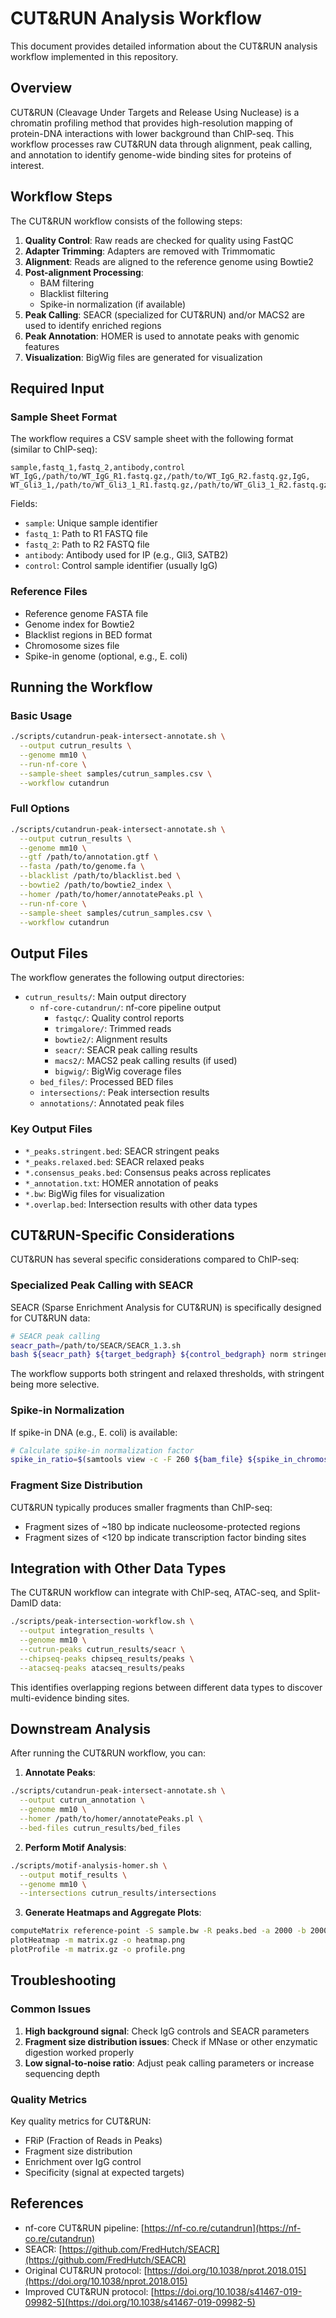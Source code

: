 # CUT&RUN Analysis Workflow

This document provides detailed information about the CUT&RUN analysis workflow implemented in this repository.

## Overview

CUT&RUN (Cleavage Under Targets and Release Using Nuclease) is a chromatin profiling method that provides high-resolution mapping of protein-DNA interactions with lower background than ChIP-seq. This workflow processes raw CUT&RUN data through alignment, peak calling, and annotation to identify genome-wide binding sites for proteins of interest.

## Workflow Steps

The CUT&RUN workflow consists of the following steps:

1. **Quality Control**: Raw reads are checked for quality using FastQC
2. **Adapter Trimming**: Adapters are removed with Trimmomatic
3. **Alignment**: Reads are aligned to the reference genome using Bowtie2
4. **Post-alignment Processing**:
   - BAM filtering
   - Blacklist filtering
   - Spike-in normalization (if available)
5. **Peak Calling**: SEACR (specialized for CUT&RUN) and/or MACS2 are used to identify enriched regions
6. **Peak Annotation**: HOMER is used to annotate peaks with genomic features
7. **Visualization**: BigWig files are generated for visualization

## Required Input

### Sample Sheet Format

The workflow requires a CSV sample sheet with the following format (similar to ChIP-seq):

```csv
sample,fastq_1,fastq_2,antibody,control
WT_IgG,/path/to/WT_IgG_R1.fastq.gz,/path/to/WT_IgG_R2.fastq.gz,IgG,
WT_Gli3_1,/path/to/WT_Gli3_1_R1.fastq.gz,/path/to/WT_Gli3_1_R2.fastq.gz,Gli3,WT_IgG
```

Fields:
- `sample`: Unique sample identifier
- `fastq_1`: Path to R1 FASTQ file
- `fastq_2`: Path to R2 FASTQ file
- `antibody`: Antibody used for IP (e.g., Gli3, SATB2)
- `control`: Control sample identifier (usually IgG)

### Reference Files

- Reference genome FASTA file
- Genome index for Bowtie2
- Blacklist regions in BED format
- Chromosome sizes file
- Spike-in genome (optional, e.g., E. coli)

## Running the Workflow

### Basic Usage

```bash
./scripts/cutandrun-peak-intersect-annotate.sh \
  --output cutrun_results \
  --genome mm10 \
  --run-nf-core \
  --sample-sheet samples/cutrun_samples.csv \
  --workflow cutandrun
```

### Full Options

```bash
./scripts/cutandrun-peak-intersect-annotate.sh \
  --output cutrun_results \
  --genome mm10 \
  --gtf /path/to/annotation.gtf \
  --fasta /path/to/genome.fa \
  --blacklist /path/to/blacklist.bed \
  --bowtie2 /path/to/bowtie2_index \
  --homer /path/to/homer/annotatePeaks.pl \
  --run-nf-core \
  --sample-sheet samples/cutrun_samples.csv \
  --workflow cutandrun
```

## Output Files

The workflow generates the following output directories:

- `cutrun_results/`: Main output directory
  - `nf-core-cutandrun/`: nf-core pipeline output
    - `fastqc/`: Quality control reports
    - `trimgalore/`: Trimmed reads
    - `bowtie2/`: Alignment results
    - `seacr/`: SEACR peak calling results
    - `macs2/`: MACS2 peak calling results (if used)
    - `bigwig/`: BigWig coverage files
  - `bed_files/`: Processed BED files
  - `intersections/`: Peak intersection results
  - `annotations/`: Annotated peak files

### Key Output Files

- `*_peaks.stringent.bed`: SEACR stringent peaks
- `*_peaks.relaxed.bed`: SEACR relaxed peaks
- `*.consensus_peaks.bed`: Consensus peaks across replicates
- `*_annotation.txt`: HOMER annotation of peaks
- `*.bw`: BigWig files for visualization
- `*.overlap.bed`: Intersection results with other data types

## CUT&RUN-Specific Considerations

CUT&RUN has several specific considerations compared to ChIP-seq:

### Specialized Peak Calling with SEACR

SEACR (Sparse Enrichment Analysis for CUT&RUN) is specifically designed for CUT&RUN data:

```bash
# SEACR peak calling
seacr_path=/path/to/SEACR/SEACR_1.3.sh
bash ${seacr_path} ${target_bedgraph} ${control_bedgraph} norm stringent ${output_prefix}
```

The workflow supports both stringent and relaxed thresholds, with stringent being more selective.

### Spike-in Normalization

If spike-in DNA (e.g., E. coli) is available:

```bash
# Calculate spike-in normalization factor
spike_in_ratio=$(samtools view -c -F 260 ${bam_file} ${spike_in_chromosome} | awk -v total=${total_reads} '{print total/$1}')
```

### Fragment Size Distribution

CUT&RUN typically produces smaller fragments than ChIP-seq:

- Fragment sizes of ~180 bp indicate nucleosome-protected regions
- Fragment sizes of <120 bp indicate transcription factor binding sites

## Integration with Other Data Types

The CUT&RUN workflow can integrate with ChIP-seq, ATAC-seq, and Split-DamID data:

```bash
./scripts/peak-intersection-workflow.sh \
  --output integration_results \
  --genome mm10 \
  --cutrun-peaks cutrun_results/seacr \
  --chipseq-peaks chipseq_results/peaks \
  --atacseq-peaks atacseq_results/peaks
```

This identifies overlapping regions between different data types to discover multi-evidence binding sites.

## Downstream Analysis

After running the CUT&RUN workflow, you can:

1. **Annotate Peaks**:
```bash
./scripts/cutandrun-peak-intersect-annotate.sh \
  --output cutrun_annotation \
  --genome mm10 \
  --homer /path/to/homer/annotatePeaks.pl \
  --bed-files cutrun_results/bed_files
```

2. **Perform Motif Analysis**:
```bash
./scripts/motif-analysis-homer.sh \
  --output motif_results \
  --genome mm10 \
  --intersections cutrun_results/intersections
```

3. **Generate Heatmaps and Aggregate Plots**:
```bash
computeMatrix reference-point -S sample.bw -R peaks.bed -a 2000 -b 2000 -o matrix.gz
plotHeatmap -m matrix.gz -o heatmap.png
plotProfile -m matrix.gz -o profile.png
```

## Troubleshooting

### Common Issues

1. **High background signal**: Check IgG controls and SEACR parameters
2. **Fragment size distribution issues**: Check if MNase or other enzymatic digestion worked properly
3. **Low signal-to-noise ratio**: Adjust peak calling parameters or increase sequencing depth

### Quality Metrics

Key quality metrics for CUT&RUN:
- FRiP (Fraction of Reads in Peaks)
- Fragment size distribution
- Enrichment over IgG control
- Specificity (signal at expected targets)

## References

- nf-core CUT&RUN pipeline: [https://nf-co.re/cutandrun](https://nf-co.re/cutandrun)
- SEACR: [https://github.com/FredHutch/SEACR](https://github.com/FredHutch/SEACR)
- Original CUT&RUN protocol: [https://doi.org/10.1038/nprot.2018.015](https://doi.org/10.1038/nprot.2018.015)
- Improved CUT&RUN protocol: [https://doi.org/10.1038/s41467-019-09982-5](https://doi.org/10.1038/s41467-019-09982-5)